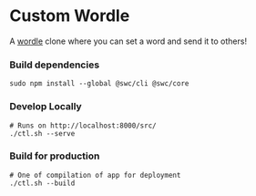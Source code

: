 # Custom Wordle

A [wordle](https://www.powerlanguage.co.uk/wordle/) clone where you can set a word and send it to others!  


### Build dependencies
```
sudo npm install --global @swc/cli @swc/core
```

### Develop Locally
```shell
# Runs on http://localhost:8000/src/
./ctl.sh --serve
```

### Build for production
```shell
# One of compilation of app for deployment
./ctl.sh --build
```

<!-- TODO: Add screenshot here -->
